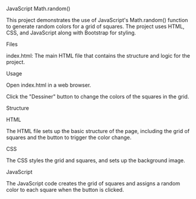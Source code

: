 JavaScript Math.random()

This project demonstrates the use of JavaScript's Math.random() function to generate random colors for a grid of squares. The project uses HTML, CSS, and JavaScript along with Bootstrap for styling.

Files

index.html: The main HTML file that contains the structure and logic for the project.

Usage

Open index.html in a web browser.

Click the "Dessiner" button to change the colors of the squares in the grid.

Structure

HTML

The HTML file sets up the basic structure of the page, including the grid of squares and the button to trigger the color change.

CSS

The CSS styles the grid and squares, and sets up the background image.

JavaScript

The JavaScript code creates the grid of squares and assigns a random color to each square when the button is clicked.
